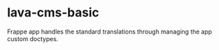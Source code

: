 # lava-cms-basic
Frappe app handles the standard translations through managing the app custom doctypes.
